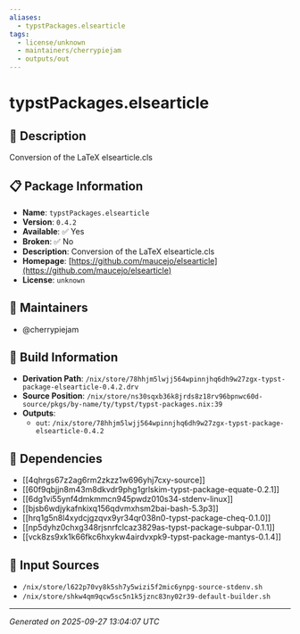 ```yaml
---
aliases:
  - typstPackages.elsearticle
tags:
  - license/unknown
  - maintainers/cherrypiejam
  - outputs/out
---
```


# typstPackages.elsearticle

## 📝 Description

Conversion of the LaTeX elsearticle.cls

## 📋 Package Information

- **Name**: `typstPackages.elsearticle`
- **Version**: `0.4.2`
- **Available**: ✅ Yes
- **Broken**: ✅ No
- **Description**: Conversion of the LaTeX elsearticle.cls
- **Homepage**: [https://github.com/maucejo/elsearticle](https://github.com/maucejo/elsearticle)
- **License**: `unknown`
## 👥 Maintainers

- @cherrypiejam


## 🔧 Build Information

- **Derivation Path**: `/nix/store/78hhjm5lwjj564wpinnjhq6dh9w27zgx-typst-package-elsearticle-0.4.2.drv`
- **Source Position**: `/nix/store/ns30sqxb36k8jrds8z18rv96bpnwc60d-source/pkgs/by-name/ty/typst/typst-packages.nix:39`
- **Outputs**:
  - `out`:  `/nix/store/78hhjm5lwjj564wpinnjhq6dh9w27zgx-typst-package-elsearticle-0.4.2`

## 🔗 Dependencies

- [[4qhrgs67z2ag6rm2zkzz1w696yhj7cxy-source]]
- [[60f9qbjjn8m43m8dkvdr9phg1grlskim-typst-package-equate-0.2.1]]
- [[6dg1vi55ynf4dmkmmcn945pwdz010s34-stdenv-linux]]
- [[bjsb6wdjykafnkixq156qdvmxhsm2bai-bash-5.3p3]]
- [[hrq1g5n8l4xydcjgzqvx9yr34qr038n0-typst-package-cheq-0.1.0]]
- [[np5dyhz0chxg348rjsnrfclcaz3829as-typst-package-subpar-0.1.1]]
- [[vck8zs9xk1k66fkc6hxykw4airdvxpk9-typst-package-mantys-0.1.4]]

## 📁 Input Sources

- `/nix/store/l622p70vy8k5sh7y5wizi5f2mic6ynpg-source-stdenv.sh`
- `/nix/store/shkw4qm9qcw5sc5n1k5jznc83ny02r39-default-builder.sh`

---
*Generated on 2025-09-27 13:04:07 UTC*
